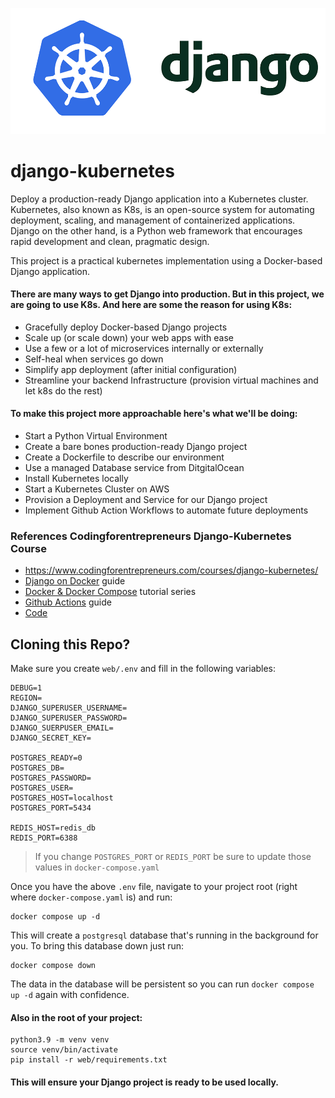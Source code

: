 ![](images/kube-django.png)

# django-kubernetes
Deploy a production-ready Django application into a Kubernetes cluster. Kubernetes, also known as K8s, is an open-source system for automating deployment, scaling, and management of containerized applications. Django on the other hand, is a Python web framework that encourages rapid development and clean, pragmatic design.
 
This project is a practical kubernetes implementation using a Docker-based Django application.

#### There are many ways to get Django into production. But in this project, we are going to use K8s. And here are some the reason for using K8s:

- Gracefully deploy Docker-based Django projects
- Scale up (or scale down) your web apps with ease
- Use a few or a lot of microservices internally or externally
- Self-heal when services go down
- Simplify app deployment (after initial configuration)
- Streamline your backend Infrastructure (provision virtual machines and let k8s do the rest)

#### To make this project more approachable here's what we'll be doing:

- Start a Python Virtual Environment
- Create a bare bones production-ready Django project 
- Create a Dockerfile to describe our environment
- Use a managed Database service from DitgitalOcean
- Install Kubernetes locally
- Start a Kubernetes Cluster on AWS
- Provision a Deployment and Service for our Django project
- Implement Github Action Workflows to automate future deployments


### References Codingforentrepreneurs Django-Kubernetes Course
- https://www.codingforentrepreneurs.com/courses/django-kubernetes/
- [Django on Docker](https://www.codingforentrepreneurs.com/blog/django-on-docker) guide
- [Docker & Docker Compose](https://www.codingforentrepreneurs.com/projects/docker-and-docker-compose) tutorial series
- [Github Actions](https://www.codingforentrepreneurs.com/blog/django-github-actions) guide
- [Code](https://github.com/codingforentrepreneurs/Django-Kubernetes)


## Cloning this Repo?

Make sure you create `web/.env` and fill in the following variables:

```
DEBUG=1
REGION=
DJANGO_SUPERUSER_USERNAME=
DJANGO_SUPERUSER_PASSWORD=
DJANGO_SUERPUSER_EMAIL=
DJANGO_SECRET_KEY=

POSTGRES_READY=0
POSTGRES_DB=
POSTGRES_PASSWORD=
POSTGRES_USER=
POSTGRES_HOST=localhost
POSTGRES_PORT=5434

REDIS_HOST=redis_db
REDIS_PORT=6388
```
> If you change `POSTGRES_PORT` or `REDIS_PORT` be sure to update those values in `docker-compose.yaml`

Once you have the above `.env` file, navigate to your project root (right where `docker-compose.yaml` is) and run:

```
docker compose up -d
```
This will create a `postgresql` database that's running in the background for you. To bring this database down just run:

```
docker compose down
```
The data in the database will be persistent so you can run `docker compose up -d` again with confidence. 


#### Also in the root of your project:

```
python3.9 -m venv venv
source venv/bin/activate
pip install -r web/requirements.txt
```
#### This will ensure your Django project is ready to be used locally.
